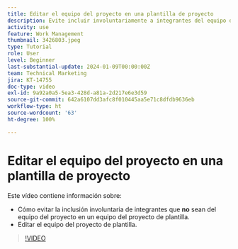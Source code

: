 ```yaml
---
title: Editar el equipo del proyecto en una plantilla de proyecto
description: Evite incluir involuntariamente a integrantes del equipo del proyecto en un equipo del proyecto de plantilla, aprenda a editar el equipo del proyecto de plantilla.
activity: use
feature: Work Management
thumbnail: 3426803.jpeg
type: Tutorial
role: User
level: Beginner
last-substantial-update: 2024-01-09T00:00:00Z
team: Technical Marketing
jira: KT-14755
doc-type: video
exl-id: 9a92a0a5-5ea3-428d-a81a-2d217e6e3d59
source-git-commit: 642a6107dd3afc8f010445aa5e71c8dfdb9636eb
workflow-type: ht
source-wordcount: '63'
ht-degree: 100%

---
```


# Editar el equipo del proyecto en una plantilla de proyecto

Este vídeo contiene información sobre:

* Cómo evitar la inclusión involuntaria de integrantes que **no** sean del equipo del proyecto en un equipo del proyecto de plantilla.
* Editar el equipo del proyecto de plantilla.

>[!VIDEO](https://video.tv.adobe.com/v/3426803/?quality=12&learn=on)
